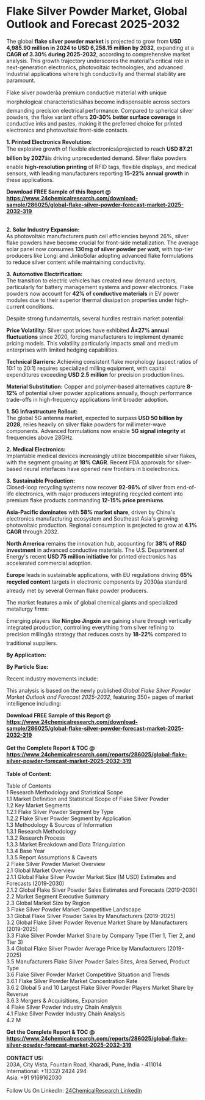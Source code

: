 <h1>Flake Silver Powder Market, Global Outlook and Forecast 2025-2032</h1><p>The global <strong>flake silver powder market</strong> is projected to grow from <strong>USD 4,985.90 million in 2024 to USD 6,258.15 million by 2032</strong>, expanding at a <strong>CAGR of 3.30% during 2025-2032</strong>, according to comprehensive market analysis. This growth trajectory underscores the material's critical role in next-generation electronics, photovoltaic technologies, and advanced industrial applications where high conductivity and thermal stability are paramount.</p><p>Flake silver powderâa premium conductive material with unique morphological characteristicsâhas become indispensable across sectors demanding precision electrical performance. Compared to spherical silver powders, the flake variant offers <strong>20-30% better surface coverage</strong> in conductive inks and pastes, making it the preferred choice for printed electronics and photovoltaic front-side contacts.</p><p><strong>1. Printed Electronics Revolution:</strong><br>
The explosive growth of flexible electronicsâprojected to reach <strong>USD 87.21 billion by 2027</strong>âis driving unprecedented demand. Silver flake powders enable <strong>high-resolution printing</strong> of RFID tags, flexible displays, and medical sensors, with leading manufacturers reporting <strong>15-22% annual growth</strong> in these applications.</p><div><b>Download FREE Sample of this Report @ 
            <a href="https://www.24chemicalresearch.com/download-sample/286025/global-flake-silver-powder-forecast-market-2025-2032-319">
            https://www.24chemicalresearch.com/download-sample/286025/global-flake-silver-powder-forecast-market-2025-2032-319</a></b></div><br><p><strong>2. Solar Industry Expansion:</strong><br>
As photovoltaic manufacturers push cell efficiencies beyond 26%, silver flake powders have become crucial for front-side metallization. The average solar panel now consumes <strong>130mg of silver powder per watt</strong>, with top-tier producers like Longi and JinkoSolar adopting advanced flake formulations to reduce silver content while maintaining conductivity.</p><p><strong>3. Automotive Electrification:</strong><br>
The transition to electric vehicles has created new demand vectors, particularly for battery management systems and power electronics. Flake powders now account for <strong>42% of conductive materials</strong> in EV power modules due to their superior thermal dissipation properties under high-current conditions.</p><p>Despite strong fundamentals, several hurdles restrain market potential:</p><p><strong>Price Volatility:</strong> Silver spot prices have exhibited <strong>Â±27% annual fluctuations</strong> since 2020, forcing manufacturers to implement dynamic pricing models. This volatility particularly impacts small and medium enterprises with limited hedging capabilities.</p><p><strong>Technical Barriers:</strong> Achieving consistent flake morphology (aspect ratios of 10:1 to 20:1) requires specialized milling equipment, with capital expenditures exceeding <strong>USD 2.5 million</strong> for precision production lines.</p><p><strong>Material Substitution:</strong> Copper and polymer-based alternatives capture <strong>8-12%</strong> of potential silver powder applications annually, though performance trade-offs in high-frequency applications limit broader adoption.</p><p><strong>1. 5G Infrastructure Rollout:</strong><br>
The global 5G antenna market, expected to surpass <strong>USD 50 billion by 2028</strong>, relies heavily on silver flake powders for millimeter-wave components. Advanced formulations now enable <strong>5G signal integrity</strong> at frequencies above 28GHz.</p><p><strong>2. Medical Electronics:</strong><br>
Implantable medical devices increasingly utilize biocompatible silver flakes, with the segment growing at <strong>18% CAGR</strong>. Recent FDA approvals for silver-based neural interfaces have opened new frontiers in bioelectronics.</p><p><strong>3. Sustainable Production:</strong><br>
Closed-loop recycling systems now recover <strong>92-96%</strong> of silver from end-of-life electronics, with major producers integrating recycled content into premium flake products commanding <strong>12-15% price premiums</strong>.</p><p><strong>Asia-Pacific dominates</strong> with <strong>58% market share</strong>, driven by China's electronics manufacturing ecosystem and Southeast Asia's growing photovoltaic production. Regional consumption is projected to grow at <strong>4.1% CAGR</strong> through 2032.</p><p><strong>North America</strong> remains the innovation hub, accounting for <strong>38% of R&amp;D investment</strong> in advanced conductive materials. The U.S. Department of Energy's recent <strong>USD 75 million initiative</strong> for printed electronics has accelerated commercial adoption.</p><p><strong>Europe</strong> leads in sustainable applications, with EU regulations driving <strong>65% recycled content</strong> targets in electronic components by 2030âa standard already met by several German flake powder producers.</p><p>The market features a mix of global chemical giants and specialized metallurgy firms:</p><p>Emerging players like <strong>Ningbo Jingxin</strong> are gaining share through vertically integrated production, controlling everything from silver refining to precision millingâa strategy that reduces costs by <strong>18-22%</strong> compared to traditional suppliers.</p><p><strong>By Application:</strong></p><p><strong>By Particle Size:</strong></p><p>Recent industry movements include:</p><p>This analysis is based on the newly published <em>Global Flake Silver Powder Market Outlook and Forecast 2025-2032</em>, featuring 350+ pages of market intelligence including:</p><div><b>Download FREE Sample of this Report @ 
            <a href="https://www.24chemicalresearch.com/download-sample/286025/global-flake-silver-powder-forecast-market-2025-2032-319">
            https://www.24chemicalresearch.com/download-sample/286025/global-flake-silver-powder-forecast-market-2025-2032-319</a></b></div><br><div><b>Get the Complete Report & TOC @ 
            <a href="https://www.24chemicalresearch.com/reports/286025/global-flake-silver-powder-forecast-market-2025-2032-319">
            https://www.24chemicalresearch.com/reports/286025/global-flake-silver-powder-forecast-market-2025-2032-319</a></b></div><br>
            <b>Table of Content:</b><p>Table of Contents<br />
1 Research Methodology and Statistical Scope<br />
1.1 Market Definition and Statistical Scope of Flake Silver Powder<br />
1.2 Key Market Segments<br />
1.2.1 Flake Silver Powder Segment by Type<br />
1.2.2 Flake Silver Powder Segment by Application<br />
1.3 Methodology & Sources of Information<br />
1.3.1 Research Methodology<br />
1.3.2 Research Process<br />
1.3.3 Market Breakdown and Data Triangulation<br />
1.3.4 Base Year<br />
1.3.5 Report Assumptions & Caveats<br />
2 Flake Silver Powder Market Overview<br />
2.1 Global Market Overview<br />
2.1.1 Global Flake Silver Powder Market Size (M USD) Estimates and Forecasts (2019-2030)<br />
2.1.2 Global Flake Silver Powder Sales Estimates and Forecasts (2019-2030)<br />
2.2 Market Segment Executive Summary<br />
2.3 Global Market Size by Region<br />
3 Flake Silver Powder Market Competitive Landscape<br />
3.1 Global Flake Silver Powder Sales by Manufacturers (2019-2025)<br />
3.2 Global Flake Silver Powder Revenue Market Share by Manufacturers (2019-2025)<br />
3.3 Flake Silver Powder Market Share by Company Type (Tier 1, Tier 2, and Tier 3)<br />
3.4 Global Flake Silver Powder Average Price by Manufacturers (2019-2025)<br />
3.5 Manufacturers Flake Silver Powder Sales Sites, Area Served, Product Type<br />
3.6 Flake Silver Powder Market Competitive Situation and Trends<br />
3.6.1 Flake Silver Powder Market Concentration Rate<br />
3.6.2 Global 5 and 10 Largest Flake Silver Powder Players Market Share by Revenue<br />
3.6.3 Mergers & Acquisitions, Expansion<br />
4 Flake Silver Powder Industry Chain Analysis<br />
4.1 Flake Silver Powder Industry Chain Analysis<br />
4.2 M</p><div><b>Get the Complete Report & TOC @ 
            <a href="https://www.24chemicalresearch.com/reports/286025/global-flake-silver-powder-forecast-market-2025-2032-319">
            https://www.24chemicalresearch.com/reports/286025/global-flake-silver-powder-forecast-market-2025-2032-319</a></b></div><br><b>CONTACT US:</b><br>
            203A, City Vista, Fountain Road, Kharadi, Pune, India - 411014<br>
            International: +1(332) 2424 294<br>
            Asia: +91 9169162030 <br><br>
            Follow Us On LinkedIn: <a href="https://www.linkedin.com/company/24chemicalresearch/">24ChemicalResearch LinkedIn</a>